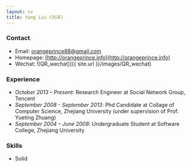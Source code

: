 ```yaml
---
layout: cv
title: Yang Liu (刘洋)
---
```

### Contact

* Email: [orangeprince88@gmail.com](mailto:orangeprince88@gmail.com)
* Homepage: [http://orangeprince.info](http://orangeprince.info)
* Wechat: ![QR_wechat]({{ site.url }}/images/QR_wechat)
	
### Experience

* *October 2013 – Present*: Research Engineer at Social Network Group, Tencent
* *September 2008 - September 2013*: Phd Candidate at Collage of Computer Science, Zhejiang University (under supervision of Prof. Yueting Zhuang)
* *September 2004 – June 2008*: Undergraduate Student at Software College, Zhejiang University 

### Skills
* Solid
